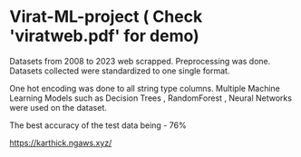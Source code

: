# Virat-ML-project ( Check 'viratweb.pdf' for demo)
Datasets from 2008 to 2023 web scrapped. Preprocessing was done. Datasets collected were standardized to one single format. 

One hot encoding was done to all string type columns. Multiple Machine Learning Models such as Decision Trees , RandomForest ,
Neural Networks were used on the dataset. 

The best accuracy of the test data being - 76%


https://karthick.ngaws.xyz/

